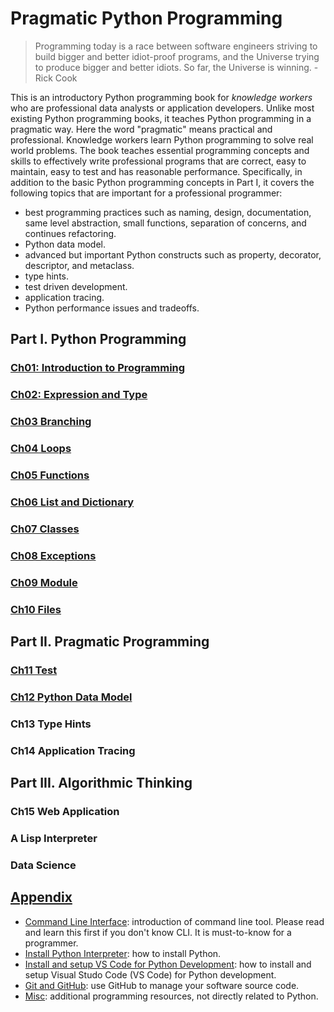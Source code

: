 # Pragmatic Python Programming

> Programming today is a race between software engineers striving to build bigger and better idiot-proof programs, and the Universe trying to produce bigger and better idiots. So far, the Universe is winning. - Rick Cook

This is an introductory Python programming book for _knowledge workers_ who are professional data analysts or application developers. Unlike most existing Python programming books, it teaches Python programming in a pragmatic way. Here the word "pragmatic" means practical and professional. Knowledge workers learn Python programming to solve real world problems. The book teaches essential programming concepts and skills to effectively write professional programs that are correct, easy to maintain, easy to test and has reasonable performance. Specifically, in addition to the basic Python programming concepts in Part I, it covers the following topics that are important for a professional programmer:

- best programming practices such as naming, design, documentation, same level abstraction, small functions, separation of concerns, and continues refactoring.
- Python data model.
- advanced but important Python constructs such as property, decorator, descriptor, and metaclass.
- type hints.
- test driven development.
- application tracing.
- Python performance issues and tradeoffs.

## Part I. Python Programming

### [Ch01: Introduction to Programming](slides/ch01/)

### [Ch02: Expression and Type](slides/ch02/)

### [Ch03 Branching](slides/ch03)

### [Ch04 Loops](slides/ch04/)

### [Ch05 Functions](slides/ch05/)

### [Ch06 List and Dictionary](slides/ch06/)

### [Ch07 Classes](slides/ch07/)

### [Ch08 Exceptions](slides/ch08/)

### [Ch09 Module](slides/ch09/)

### [Ch10 Files](slides/ch10/)

## Part II. Pragmatic Programming

### [Ch11 Test](slides/ch11/)

### [Ch12 Python Data Model](slides/ch12/)

### Ch13 Type Hints

### Ch14 Application Tracing

## Part III. Algorithmic Thinking

### Ch15 Web Application

### A Lisp Interpreter

### Data Science

## [Appendix](appendix/)

- [Command Line Interface](appendix/command-line.md): introduction of command line tool. Please read and learn this first if you don't know CLI. It is must-to-know for a programmer.
- [Install Python Interpreter](appendix/install-python.md): how to install Python.
- [Install and setup VS Code for Python Development](appendix/vscode-python.md): how to install and setup Visual Studo Code (VS Code) for Python development.
- [Git and GitHub](appendix/git-and-github.md): use GitHub to manage your software source code.
- [Misc](appendix/Misc/): additional programming resources, not directly related to Python.
